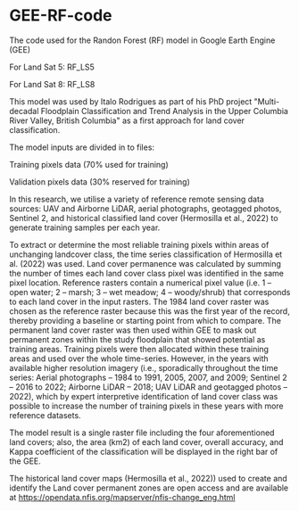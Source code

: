 # GEE-RF-code
The code used for the Randon Forest (RF) model in Google Earth Engine (GEE) 

For Land Sat 5: RF_LS5

For Land Sat 8: RF_LS8

This model was used by Italo Rodrigues as part of his PhD project "Multi-decadal Floodplain Classification and Trend Analysis in the Upper Columbia River Valley, British Columbia" as a first approach for land cover classification.

The model inputs are divided in to files:

Training pixels data (70% used for training)

Validation pixels data (30% reserved for training)

In this research, we utilise a variety of reference remote sensing data sources: UAV and Airborne LiDAR, aerial photographs, geotagged photos, Sentinel 2, and historical classified land cover (Hermosilla et al., 2022) to generate training samples per each year. 

To extract or determine the most reliable training pixels within areas of unchanging landcover class, the time series classification of Hermosilla et al. (2022) was used. Land cover permanence was calculated by summing the number of times each land cover class pixel was identified in the same pixel location. Reference rasters contain a numerical pixel value (i.e. 1 – open water; 2 – marsh; 3 – wet meadow; 4 – woody/shrub) that corresponds to each land cover in the input rasters. The 1984 land cover raster was chosen as the reference raster because this was the first year of the record, thereby providing a baseline or starting point from which to compare. The permanent land cover raster was then used within GEE to mask out permanent zones within the study floodplain that showed potential as training areas. Training pixels were then allocated within these training areas and used over the whole time-series. However, in the years with available higher resolution imagery (i.e., sporadically throughout the time series: Aerial photographs – 1984 to 1991, 2005, 2007, and 2009; Sentinel 2 – 2016 to 2022; Airborne LiDAR – 2018; UAV LiDAR and geotagged photos – 2022), which by expert interpretive identification of land cover class was possible to increase the number of training pixels in these years with more reference datasets. 

The model result is a single raster file including the four aforementioned land covers; also, the area (km2) of each land cover, overall accuracy, and Kappa coefficient of the classification will be displayed in the right bar of the GEE.

The historical land cover maps (Hermosilla et al., 2022)) used to create and identify the Land cover permanent zones are open access and are available at https://opendata.nfis.org/mapserver/nfis-change_eng.html
